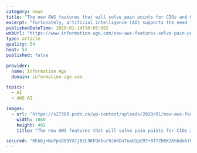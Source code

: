 ```yaml
---
category: news
title: "The new AWS features that will solve pain points for CIOs and CTOs"
excerpt: "Fortunately, artificial intelligence (AI) supports the need for effective business operations ... With the sixth-generation EC2 instances, which the AWS team has been developing with the specific intent of improving performance, however, the performance gap between cloud servers and on-prem servers is shrinking fast. Organisations that have ..."
publishedDateTime: 2020-01-14T10:05:00Z
webUrl: "https://www.information-age.com/new-aws-features-solve-pain-points-cios-ctos-123486886/"
type: article
quality: 54
heat: 54
published: false

provider:
  name: Information Age
  domain: information-age.com

topics:
  - AI
  - AWS AI

images:
  - url: "https://s27389.pcdn.co/wp-content/uploads/2020/01/new-aws-features-solve-pain-points-cios-ctos.jpeg"
    width: 1080
    height: 402
    title: "The new AWS features that will solve pain points for CIOs and CTOs"

secured: "REk6j+NuYpsD89VXIjBZL9KFQXbur9JWkDaTuoU1pCM7+8f7ZbRKZKhbdok7GZ4suaBnfMeU7n0JlLSCjS6M+2yDGhnkV4MH/fMTClm3id4KE4dYJUnLi8adWalATmoNHtl1++XnK+QEnbuJoNM0Jrbfc5LoVCv5yttqFpuEO+ImUhQumfcux3WWZXMGwaCq5Pi6RZ/Pe2QqvlvGt6QltmAqMJnJNw20hHVYcG6e7L7cOyDj9Ty7UuQNEGfoJCrIh4QHGhGn9nftErGEjWTICKbvUPTKW0ipLgUB7RjB2YoIg6V5tLn0BqmpOv+KntsI;PsU/SBbv+j3o3H6B8xpLbQ=="
---
```


